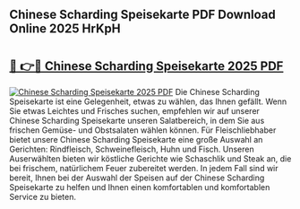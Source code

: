 ## Chinese Scharding Speisekarte PDF Download Online 2025 HrKpH

# <h2><a href="http://gcat9j.nevu.top/?p=Chinese+Scharding+Speisekarte">🔗 👉🔴 Chinese Scharding Speisekarte 2025 PDF</a></h2>

[![Chinese Scharding Speisekarte 2025 PDF](https://i.imgur.com/dBaPXMq.png)](http://gcat9j.nevu.top/?p=Chinese+Scharding+Speisekarte)
Die Chinese Scharding Speisekarte ist eine Gelegenheit, etwas zu wählen, das Ihnen gefällt. Wenn Sie etwas Leichtes und Frisches suchen, empfehlen wir auf unserer Chinese Scharding Speisekarte unseren Salatbereich, in dem Sie aus frischen Gemüse- und Obstsalaten wählen können. Für Fleischliebhaber bietet unsere Chinese Scharding Speisekarte eine große Auswahl an Gerichten: Rindfleisch, Schweinefleisch, Huhn und Fisch. Unseren Auserwählten bieten wir köstliche Gerichte wie Schaschlik und Steak an, die bei frischem, natürlichem Feuer zubereitet werden. In jedem Fall sind wir bereit, Ihnen bei der Auswahl der Speisen auf der Chinese Scharding Speisekarte zu helfen und Ihnen einen komfortablen und komfortablen Service zu bieten.
